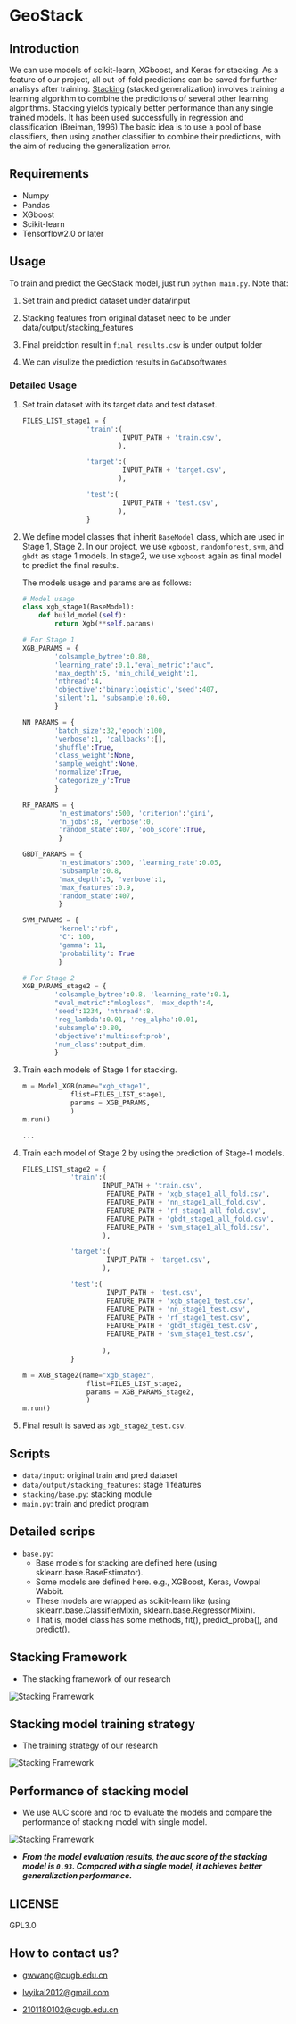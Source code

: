 GeoStack
====

## Introduction

We can use models of scikit-learn, XGboost, and Keras for stacking. As a feature of our project, all out-of-fold predictions can be saved for further analisys after training.
[Stacking](https://en.wikipedia.org/wiki/Ensemble_learning#Stacking) (stacked generalization) involves training a learning algorithm to combine the predictions of several other learning algorithms. Stacking yields typically better performance than any single trained models. It has been used successfully in regression and classification (Breiman, 1996).The basic idea is to use a pool of base classifiers, then using another classifier to combine their predictions, with the aim of reducing the generalization error. 

## Requirements

- Numpy
- Pandas
- XGboost
- Scikit-learn
- Tensorflow2.0 or later

## Usage

To train and predict the GeoStack model, just run `python main.py`. Note that: 

1. Set train and predict dataset under data/input

2. Stacking features from original dataset need to be under data/output/stacking_features

3. Final preidction result in `final_results.csv` is under output folder

4. We can visulize the prediction results in `GoCAD`softwares



### Detailed Usage

1. Set train dataset with its target data and test dataset.

    ```python
    FILES_LIST_stage1 = {
                    'train':(
                             INPUT_PATH + 'train.csv',
                            ),
    
                    'target':(
                             INPUT_PATH + 'target.csv',
                            ),
    
                    'test':(
                             INPUT_PATH + 'test.csv',
                            ),
                    }
    ```
2. We define model classes that inherit `BaseModel` class, which are used in Stage 1, Stage 2. In our project, we use `xgboost`, `randomforest`, `svm`, and `gbdt` as stage 1 models. In stage2, we use `xgboost` again as final model to predict the final results.

    The models usage and params are as follows:
    
    ```python
    # Model usage
    class xgb_stage1(BaseModel):
        def build_model(self):
            return Xgb(**self.params)
    ```
    ```python
    # For Stage 1
    XGB_PARAMS = {
            'colsample_bytree':0.80,
            'learning_rate':0.1,"eval_metric":"auc",
            'max_depth':5, 'min_child_weight':1,
            'nthread':4,
            'objective':'binary:logistic','seed':407,
            'silent':1, 'subsample':0.60,
            }
    
    NN_PARAMS = {
            'batch_size':32,'epoch':100,
            'verbose':1, 'callbacks':[],
            'shuffle':True,
            'class_weight':None,
            'sample_weight':None,
            'normalize':True,
            'categorize_y':True
            }

    RF_PARAMS = {
             'n_estimators':500, 'criterion':'gini', 
             'n_jobs':8, 'verbose':0,
             'random_state':407, 'oob_score':True,
             }

    GBDT_PARAMS = {
             'n_estimators':300, 'learning_rate':0.05,
             'subsample':0.8,
             'max_depth':5, 'verbose':1, 
             'max_features':0.9,
             'random_state':407,
             }

    SVM_PARAMS = {
             'kernel':'rbf',
             'C': 100,
             'gamma': 11,
             'probability': True
             }

    # For Stage 2
    XGB_PARAMS_stage2 = {
            'colsample_bytree':0.8, 'learning_rate':0.1,
            "eval_metric":"mlogloss", 'max_depth':4, 
            'seed':1234, 'nthread':8,
            'reg_lambda':0.01, 'reg_alpha':0.01,
            'subsample':0.80,
            'objective':'multi:softprob',
            'num_class':output_dim,
            }
    
    ```
    
3. Train each models of Stage 1 for stacking.

    ```python
    m = Model_XGB(name="xgb_stage1",
                flist=FILES_LIST_stage1,
                params = XGB_PARAMS,
                )
    m.run()
    
    ...
    ```

4. Train each model of Stage 2 by using the prediction of Stage-1 models.

    ```python
    FILES_LIST_stage2 = {
                'train':(
                        INPUT_PATH + 'train.csv',
                         FEATURE_PATH + 'xgb_stage1_all_fold.csv',
                         FEATURE_PATH + 'nn_stage1_all_fold.csv',
                         FEATURE_PATH + 'rf_stage1_all_fold.csv',
                         FEATURE_PATH + 'gbdt_stage1_all_fold.csv',
                         FEATURE_PATH + 'svm_stage1_all_fold.csv',
                        ),

                'target':(
                         INPUT_PATH + 'target.csv',
                        ),

                'test':(
                         INPUT_PATH + 'test.csv',
                         FEATURE_PATH + 'xgb_stage1_test.csv',
                         FEATURE_PATH + 'nn_stage1_test.csv',
                         FEATURE_PATH + 'rf_stage1_test.csv',
                         FEATURE_PATH + 'gbdt_stage1_test.csv',
                         FEATURE_PATH + 'svm_stage1_test.csv',
                                                
                        ),
                }

    m = XGB_stage2(name="xgb_stage2",
                    flist=FILES_LIST_stage2,
                    params = XGB_PARAMS_stage2,
                    )
    m.run()
    ```

5. Final result is saved as `xgb_stage2_test.csv`.



## Scripts
- `data/input`: original train and pred dataset
- `data/output/stacking_features`: stage 1 features
- `stacking/base.py`: stacking module
- `main.py`: train and predict program


## Detailed scrips

- `base.py`: 
  - Base models for stacking are defined here (using sklearn.base.BaseEstimator).
  - Some models are defined here. e.g., XGBoost, Keras, Vowpal Wabbit.
  - These models are wrapped as scikit-learn like (using sklearn.base.ClassifierMixin, sklearn.base.RegressorMixin).
  - That is, model class has some methods, fit(), predict_proba(), and predict().


## Stacking Framework 
- The stacking framework of our research  

![Stacking Framework](pictures/stacking_framework.jpg "Stacking Framework")

## Stacking model training strategy
- The training strategy of our research  

![Stacking Framework](pictures/training_strategy.jpg "Stacking Framework")

## Performance of stacking model
- We use AUC score and roc to evaluate the models and compare the performance of stacking model with single model.

![Stacking Framework](pictures/auc_score.png "Stacking Framework")

- ***From the model evaluation results, the auc score of the stacking model is `0.93`. Compared with a single model, it achieves better generalization performance.***

## LICENSE
GPL3.0

## How to contact us?
-  gwwang@cugb.edu.cn  

-  lvyikai2012@gmail.com


-  2101180102@cugb.edu.cn